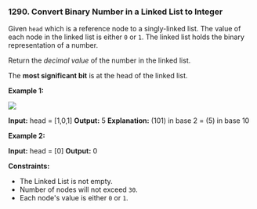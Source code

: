 ### 1290\. Convert Binary Number in a Linked List to Integer

Given `head` which is a reference node to a singly-linked list. The value of each node in the linked list is either `0` or `1`. The linked list holds the binary representation of a number.

Return the _decimal value_ of the number in the linked list.

The **most significant bit** is at the head of the linked list.

**Example 1:**

![](https://assets.leetcode.com/uploads/2019/12/05/graph-1.png)

**Input:** head = \[1,0,1\]
**Output:** 5
**Explanation:** (101) in base 2 = (5) in base 10

**Example 2:**

**Input:** head = \[0\]
**Output:** 0

**Constraints:**

*   The Linked List is not empty.
*   Number of nodes will not exceed `30`.
*   Each node's value is either `0` or `1`.
